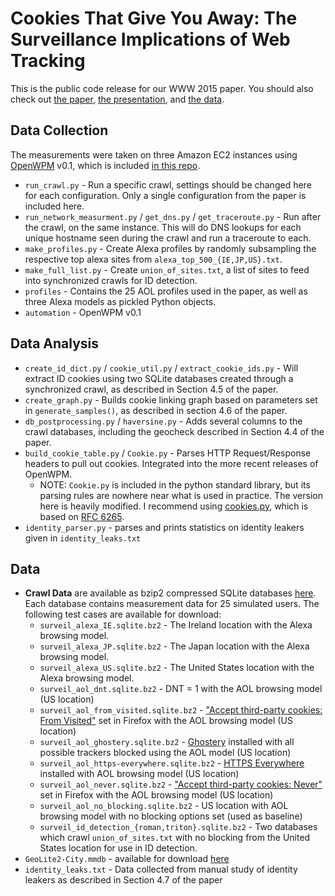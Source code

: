 Cookies That Give You Away: The Surveillance Implications of Web Tracking
=========================================================================

This is the public code release for our WWW 2015 paper. You should also check
out [the paper](http://www.cs.princeton.edu/~ste/papers/www15_cookie_surveil.pdf), 
[the presentation](https://www.cs.princeton.edu/~ste/presentations/2015_05_WWW_cookies_englehardt.pdf), 
and [the data](https://webtransparency.cs.princeton.edu/cookiesurveillance/).

Data Collection
---------------

The measurements were taken on three Amazon EC2 instances using [OpenWPM](https://github.com/citp/OpenWPM)
v0.1, which is included [in this repo](https://github.com/englehardt/cookies-that-give-you-away/tree/master/collection/automation).

* `run_crawl.py` - Run a specific crawl, settings should be changed here
    for each configuration. Only a single configuration from the paper is
    included here.
* `run_network_measurment.py` / `get_dns.py` / `get_traceroute.py` -
    Run after the crawl, on the same instance. 
    This will do DNS lookups for each unique hostname seen during the 
    crawl and run a traceroute to each.
* `make_profiles.py` - Create Alexa profiles by randomly subsampling the
    respective top alexa sites from `alexa_top_500_{IE,JP,US}.txt`.
* `make_full_list.py` - Create `union_of_sites.txt`, a list of sites to
    feed into synchronized crawls for ID detection.
* `profiles` - Contains the 25 AOL profiles used in the paper, as well as
    three Alexa models as pickled Python objects.
* `automation` - OpenWPM v0.1

Data Analysis
-------------

* `create_id_dict.py` / `cookie_util.py` / `extract_cookie_ids.py` -
    Will extract ID cookies using two SQLite databases created through 
    a synchronized crawl, as described in Section 4.5 of the paper.
* `create_graph.py` - Builds cookie linking graph based on parameters set
    in `generate_samples()`, as described in section 4.6 of the paper.
* `db_postprocessing.py` / `haversine.py` - Adds several columns to the crawl 
    databases, including the geocheck described in Section 4.4 of the paper.
* `build_cookie_table.py` / `Cookie.py` - Parses HTTP Request/Response
    headers to pull out cookies. Integrated into the more recent releases of
    OpenWPM. 
    * NOTE: `Cookie.py` is included in the python standard library, but its
    parsing rules are nowhere near what is used in practice. The version here is 
    heavily modified. I recommend using
    [cookies.py](https://github.com/sashahart/cookies), which is based on 
    [RFC 6265](http://tools.ietf.org/html/rfc6265).
* `identity_parser.py` - parses and prints statistics on identity leakers given
    in `identity_leaks.txt`

Data
----

* **Crawl Data** are available as bzip2 compressed SQLite databases [here](https://webtransparency.cs.princeton.edu/cookiesurveillance/). Each database contains measurement data for 25 simulated users.
    The following test cases are available for download:
    * `surveil_alexa_IE.sqlite.bz2` - The Ireland location with the Alexa browsing model.
    * `surveil_alexa_JP.sqlite.bz2` - The Japan location with the Alexa browsing model.
    * `surveil_alexa_US.sqlite.bz2` - The United States location with the Alexa browsing model.
    * `surveil_aol_dnt.sqlite.bz2` - DNT = 1 with the AOL browsing model (US location)
    * `surveil_aol_from_visited.sqlite.bz2` - 
        ["Accept third-party cookies: From Visited"](https://support.mozilla.org/en-US/kb/disable-third-party-cookies) set in Firefox with the AOL browsing model (US location)
    * `surveil_aol_ghostery.sqlite.bz2` - [Ghostery](https://www.ghostery.com/en/) installed with all possible trackers blocked using the AOL model (US location)
    * `surveil_aol_https-everywhere.sqlite.bz2` - [HTTPS Everywhere](https://www.eff.org/HTTPS-EVERYWHERE) installed with AOL browsing model (US location)
    * `surveil_aol_never.sqlite.bz2` - 
        ["Accept third-party cookies: Never"](https://support.mozilla.org/en-US/kb/disable-third-party-cookies) set in Firefox with the AOL browsing model (US location)
    * `surveil_aol_no_blocking.sqlite.bz2` - US location with AOL browsing model with no blocking options set (used as baseline)
    * `surveil_id_detection_{roman,triton}.sqlite.bz2` - Two databases which crawl `union_of_sites.txt` with no blocking from the United States location for use in ID detection.
* `GeoLite2-City.mmdb` - available for download [here](http://dev.maxmind.com/geoip/geoip2/geolite2/)
* `identity_leaks.txt` - Data collected from manual study of identity leakers as described
    in Section 4.7 of the paper
